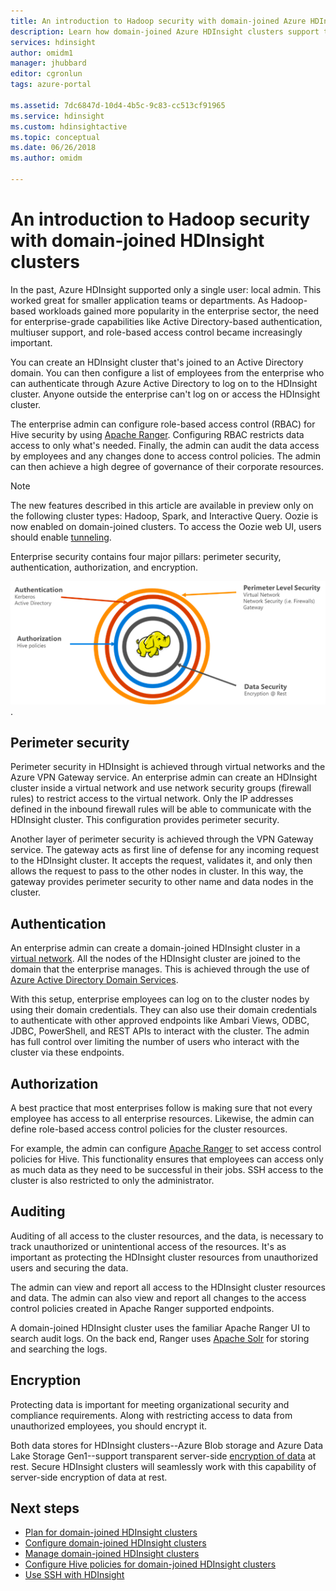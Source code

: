 ```yaml
---
title: An introduction to Hadoop security with domain-joined Azure HDInsight clusters
description: Learn how domain-joined Azure HDInsight clusters support the four pillars of enterprise security.
services: hdinsight
author: omidm1
manager: jhubbard
editor: cgronlun
tags: azure-portal

ms.assetid: 7dc6847d-10d4-4b5c-9c83-cc513cf91965
ms.service: hdinsight
ms.custom: hdinsightactive
ms.topic: conceptual
ms.date: 06/26/2018
ms.author: omidm

---
```

# An introduction to Hadoop security with domain-joined HDInsight clusters

In the past, Azure HDInsight supported only a single user: local admin. This worked great for smaller application teams or departments. As Hadoop-based workloads gained more popularity in the enterprise sector, the need for enterprise-grade capabilities like Active Directory-based authentication, multiuser support, and role-based access control became increasingly important. 

You can create an HDInsight cluster that's joined to an Active Directory domain. You can then configure a list of employees from the enterprise who can authenticate through Azure Active Directory to log on to the HDInsight cluster. Anyone outside the enterprise can't log on or access the HDInsight cluster. 

The enterprise admin can configure role-based access control (RBAC) for Hive security by using [Apache Ranger](http://hortonworks.com/apache/ranger/). Configuring RBAC restricts data access to only what's needed. Finally, the admin can audit the data access by employees and any changes done to access control policies. The admin can then achieve a high degree of governance of their corporate resources.

> [!NOTE]
> The new features described in this article are available in preview only on the following cluster types: Hadoop, Spark, and Interactive Query. Oozie is now enabled on domain-joined clusters. To access the Oozie web UI, users should enable [tunneling](../hdinsight-linux-ambari-ssh-tunnel.md).

Enterprise security contains four major pillars: perimeter security, authentication, authorization, and encryption.

![Benefits of domain-joined HDInsight clusters in the four pillars of enterprise security](./media/apache-domain-joined-introduction/hdinsight-domain-joined-four-pillars.png).

## Perimeter security
Perimeter security in HDInsight is achieved through virtual networks and the Azure VPN Gateway service. An enterprise admin can create an HDInsight cluster inside a virtual network and use network security groups (firewall rules) to restrict access to the virtual network. Only the IP addresses defined in the inbound firewall rules will be able to communicate with the HDInsight cluster. This configuration provides perimeter security.

Another layer of perimeter security is achieved through the VPN Gateway service. The gateway acts as first line of defense for any incoming request to the HDInsight cluster. It accepts the request, validates it, and only then allows the request to pass to the other nodes in cluster. In this way, the gateway provides perimeter security to other name and data nodes in the cluster.

## Authentication
An enterprise admin can create a domain-joined HDInsight cluster in a [virtual network](https://azure.microsoft.com/services/virtual-network/). All the nodes of the HDInsight cluster are joined to the domain that the enterprise manages. This is achieved through the use of [Azure Active Directory Domain Services](../../active-directory-domain-services/active-directory-ds-overview.md). 

With this setup, enterprise employees can log on to the cluster nodes by using their domain credentials. They can also use their domain credentials to authenticate with other approved endpoints like Ambari Views, ODBC, JDBC, PowerShell, and REST APIs to interact with the cluster. The admin has full control over limiting the number of users who interact with the cluster via these endpoints.

## Authorization
A best practice that most enterprises follow is making sure that not every employee has access to all enterprise resources. Likewise, the admin can define role-based access control policies for the cluster resources. 

For example, the admin can configure [Apache Ranger](http://hortonworks.com/apache/ranger/) to set access control policies for Hive. This functionality ensures that employees can access only as much data as they need to be successful in their jobs. SSH access to the cluster is also restricted to only the administrator.

## Auditing
Auditing of all access to the cluster resources, and the data, is necessary to track unauthorized or unintentional access of the resources. It's as important as protecting the HDInsight cluster resources from unauthorized users and securing the data. 

The admin can view and report all access to the HDInsight cluster resources and data. The admin can also view and report all changes to the access control policies created in Apache Ranger supported endpoints. 

A domain-joined HDInsight cluster uses the familiar Apache Ranger UI to search audit logs. On the back end, Ranger uses [Apache Solr](http://hortonworks.com/apache/solr/) for storing and searching the logs.

## Encryption
Protecting data is important for meeting organizational security and compliance requirements. Along with restricting access to data from unauthorized employees, you should encrypt it. 

Both data stores for HDInsight clusters--Azure Blob storage and Azure Data Lake Storage Gen1--support transparent server-side [encryption of data](../../storage/common/storage-service-encryption.md) at rest. Secure HDInsight clusters will seamlessly work with this capability of server-side encryption of data at rest.

## Next steps
* [Plan for domain-joined HDInsight clusters](apache-domain-joined-architecture.md)
* [Configure domain-joined HDInsight clusters](apache-domain-joined-configure.md)
* [Manage domain-joined HDInsight clusters](apache-domain-joined-manage.md)
* [Configure Hive policies for domain-joined HDInsight clusters](apache-domain-joined-run-hive.md)
* [Use SSH with HDInsight](../hdinsight-hadoop-linux-use-ssh-unix.md#domainjoined)


